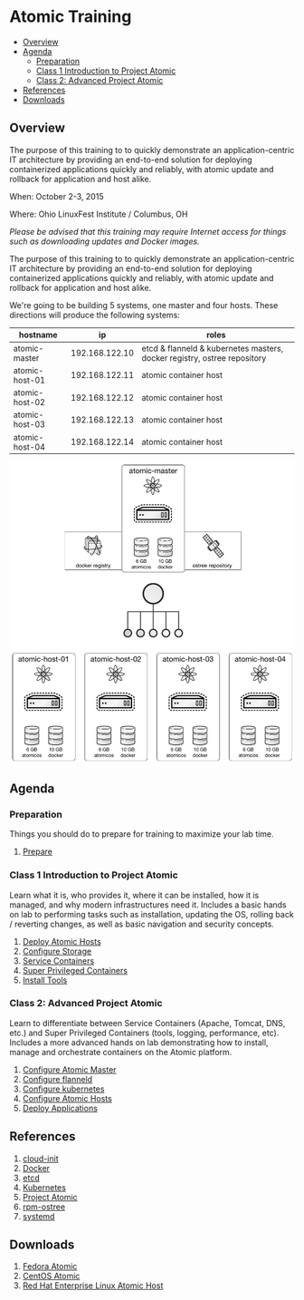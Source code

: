 # Atomic Training

<!-- MarkdownTOC depth=4 autolink=true bracket=round -->

- [Overview](#overview)
- [Agenda](#agenda)
  - [Preparation](#preparation)
  - [Class 1 Introduction to Project Atomic](#class-1-introduction-to-project-atomic)
  - [Class 2: Advanced Project Atomic](#class-2-advanced-project-atomic)
- [References](#references)
- [Downloads](#downloads)

<!-- /MarkdownTOC -->

## Overview

The purpose of this training to to quickly demonstrate an application-centric IT architecture by providing an end-to-end solution for deploying containerized applications quickly and reliably, with atomic update and rollback for application and host alike.

When: October 2-3, 2015

Where: Ohio LinuxFest Institute / Columbus, OH

_Please be advised that this training may require Internet access for things such as downloading updates and Docker images._

The purpose of this training to to quickly demonstrate an application-centric IT architecture by providing an end-to-end solution for deploying containerized applications quickly and reliably, with atomic update and rollback for application and host alike.

We're going to be building 5 systems, one master and four hosts.  These directions will produce the following systems:

| hostname       | ip             | roles                                                                    |
|----------------|----------------|--------------------------------------------------------------------------|
| atomic-master  | 192.168.122.10 | etcd & flanneld & kubernetes masters, docker registry, ostree repository |
| atomic-host-01 | 192.168.122.11 | atomic container host                                                    |
| atomic-host-02 | 192.168.122.12 | atomic container host                                                    |
| atomic-host-03 | 192.168.122.13 | atomic container host                                                    |
| atomic-host-04 | 192.168.122.14 | atomic container host                                                    |


![Infrastructure Overview](infrastructure-diagram.png "Infrastructure Overview")

## Agenda

### Preparation

Things you should do to prepare for training to maximize your lab time.

1. [Prepare](prepare/README.md)

### Class 1 Introduction to Project Atomic

Learn what it is, who provides it, where it can be installed, how it is managed, and why modern infrastructures need it.  Includes a basic hands on lab to performing tasks such as installation, updating the OS, rolling back / reverting changes, as well as basic navigation and security concepts.

1. [Deploy Atomic Hosts](intro/deployAtomicHosts.md)
1. [Configure Storage](intro/configureStorage.md)
1. [Service Containers](intro/svcContainers.md)
1. [Super Privileged Containers](intro/spcContainers.md)
1. [Install Tools](intro/installTools.md)

### Class 2: Advanced Project Atomic

Learn to differentiate between Service Containers (Apache, Tomcat, DNS, etc.) and Super Privileged Containers (tools, logging, performance, etc).  Includes a more advanced hands on lab demonstrating how to install, manage and orchestrate containers on the Atomic platform.

1. [Configure Atomic Master](intro/configureAtomicMaster.md)
1. [Configure flanneld](advanced/configureFlanneld.md)
1. [Configure kubernetes](advanced/configureKubernetes.md)
1. [Configure Atomic Hosts](advanced/configureAtomicHosts.md)
1. [Deploy Applications](deployApplications.md)

## References

1. [cloud-init](https://cloudinit.readthedocs.org/en/latest/)
1. [Docker](https://www.docker.io/)
1. [etcd](https://coreos.com/etcd/)
1. [Kubernetes](http://kubernetes.io/)
1. [Project Atomic](http://www.projectatomic.io/)
1. [rpm-ostree](http://www.projectatomic.io/docs/os-updates/)
1. [systemd](http://www.freedesktop.org/wiki/Software/systemd/)

## Downloads

1. [Fedora Atomic](https://getfedora.org/cloud/download/atomic.html)
1. [CentOS Atomic](http://cloud.centos.org/centos/7/atomic/images/)
1. [Red Hat Enterprise Linux Atomic Host](https://www.redhat.com/en/technologies/linux-platforms/enterprise-linux)
